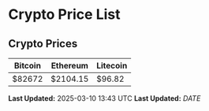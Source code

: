 # Crypto Price List

## Crypto Prices
| Bitcoin | Ethereum | Litecoin |
| ------- | -------- | -------- |
| $82672 | $2104.15 | $96.82 |
**Last Updated:** 2025-03-10 13:43 UTC
**Last Updated:** $DATE$
